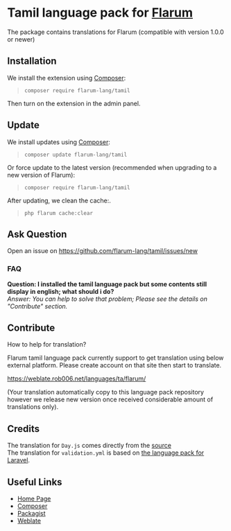 # Tamil language pack for [Flarum](https://flarum.org/)

The package contains translations for Flarum (compatible with version 1.0.0 or newer)

## Installation

We install the extension using [Composer](https://getcomposer.org/):

> `composer require flarum-lang/tamil`

Then turn on the extension in the admin panel.

## Update

We install updates using [Composer](https://getcomposer.org/):

> `composer update flarum-lang/tamil`

Or force update to the latest version (recommended when upgrading to a new version of Flarum):

> `composer require flarum-lang/tamil`

After updating, we clean the cache:.

> `php flarum cache:clear`

## Ask Question 

Open an issue on https://github.com/flarum-lang/tamil/issues/new

### FAQ

**Question: I installed the tamil language pack but some contents still display in english; what should i do?**<br />
_Answer: You can help to solve that problem; Please see the details on "Contribute" section._

## Contribute

How to help for translation?

Flarum tamil language pack currently support to get translation using below external platform. Please create account on that site then start to translate. 

https://weblate.rob006.net/languages/ta/flarum/

(Your translation automatically copy to this language pack repository however we release new version once received considerable amount of translations only).

## Credits

The translation for `Day.js` comes directly from the [source](https://github.com/iamkun/dayjs/blob/v1.10.5/src/locale/ta.js)<br />
The translation for `validation.yml` is based on [the language pack for Laravel](https://github.com/Laravel-Lang/lang/blob/8.1.3/src/ta/validation.php).

## Useful Links

* [Home Page](https://flarum.org)
* [Composer](https://getcomposer.org)
* [Packagist](https://packagist.org)
* [Weblate](https://weblate.org)


